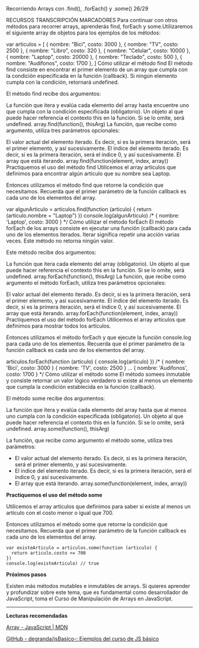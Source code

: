 Recorriendo Arrays con .find(), .forEach() y .some()
26/29

RECURSOS
TRANSCRIPCIÓN
MARCADORES
Para continuar con otros métodos para recorrer arrays, aprenderás find, forEach y some.Utilizaremos el siguiente array de objetos para los ejemplos de los métodos:

var articulos = [
  { nombre: "Bici", costo: 3000 },
  { nombre: "TV", costo: 2500 },
  { nombre: "Libro", costo: 320 },
  { nombre: "Celular", costo: 10000 },
  { nombre: "Laptop", costo: 20000 },
  { nombre: "Teclado", costo: 500 },
  { nombre: "Audifonos", costo: 1700 },
]
Cómo utilizar el método find
El método find consiste en encontrar el primer elemento de un array que cumpla con la condición especificada en la función (callback). Si ningún elemento cumpla con la condición, retornará undefined.

El método find recibe dos argumentos:

La función que itera y evalúa cada elemento del array hasta encuentre uno que cumpla con la condición especificada (obligatorio).
Un objeto al que puede hacer referencia el contexto this en la función. Si se lo omite, será undefined.
array.find(function(), thisArg)
La función, que recibe como argumento, utiliza tres parámetros opcionales:

El valor actual del elemento iterado. Es decir, si es la primera iteración, será el primer elemento, y así sucesivamente.
El índice del elemento iterado. Es decir, si es la primera iteración, será el índice 0, y así sucesivamente.
El array que está iterando.
array.find(function(element, index, array))
Practiquemos el uso del método find
Utilicemos el array articulos que definimos para encontrar algún artículo que su nombre sea Laptop.

Entonces utilizamos el método find que retorne la condición que necesitamos. Recuerda que el primer parámetro de la función callback es cada uno de los elementos del array.

var algunArticulo = articulos.find(function (articulo) {
  return (articulo.nombre = "Laptop")
})
console.log(algunArticulo)
/*
{ nombre: 'Laptop', costo: 3000 }
*/
Cómo utilizar el método forEach
El método forEach de los arrays consiste en ejecutar una función (callback) para cada uno de los elementos iterados. Iterar significa repetir una acción varias veces. Este método no retorna ningún valor.

Este método recibe dos argumentos:

La función que itera cada elemento del array (obligatorio).
Un objeto al que puede hacer referencia el contexto this en la función. Si se lo omite, será undefined.
array.forEach(function(), thisArg)
La función, que recibe como argumento el método forEach, utiliza tres parámetros opcionales:

El valor actual del elemento iterado. Es decir, si es la primera iteración, será el primer elemento, y así sucesivamente.
El índice del elemento iterado. Es decir, si es la primera iteración, será el índice 0, y así sucesivamente.
El array que está iterando.
array.forEach(function(element, index, array))
Practiquemos el uso del método forEach
Utilicemos el array articulos que definimos para mostrar todos los artículos.

Entonces utilizamos el método forEach y que ejecute la función console.log para cada uno de los elementos. Recuerda que el primer parámetro de la función callback es cada uno de los elementos del array.

articulos.forEach(function (articulo) {
  console.log(articulo)
})
/*
{ nombre: 'Bici', costo: 3000 }
{ nombre: 'TV', costo: 2500 }
...
{ nombre: 'Audifonos', costo: 1700 }
*/
Cómo utilizar el método some
El método somees inmutable y consiste retornar un valor lógico verdadero si existe al menos un elemento que cumpla la condición establecida en la función (callback).

El método some recibe dos argumentos:

La función que itera y evalúa cada elemento del array hasta que al menos uno cumpla con la condición especificada (obligatorio).
Un objeto al que puede hacer referencia el contexto this en la función. Si se lo omite, será undefined.
array.some(function(), thisArg)

La función, que recibe como argumento el método some, utiliza tres parámetros:

- El valor actual del elemento iterado. Es decir, si es la primera iteración, será el primer elemento, y así sucesivamente.
- El índice del elemento iterado. Es decir, si es la primera iteración, será el índice 0, y así sucesivamente.
- El array que está iterando.
array.some(function(element, index, array))

**Practiquemos el uso del método some**

Utilicemos el array articulos que definimos para saber si existe al menos un artículo con el costo menor o igual que 700.

Entonces utilizamos el método some que retorne la condición que necesitamos. Recuerda que el primer parámetro de la función callback es cada uno de los elementos del array.

``var existeArticulo = articulos.some(function (articulo) {`` <br>
``  return articulo.costo <= 700`` <br>
``})`` <br>
``console.log(existeArticulo) // true`` <br>

**Próximos pasos**

Existen más métodos mutables e inmutables de arrays. Si quieres aprender y profundizar sobre este tema, que es fundamental como desarrollador de JavaScript, toma el Curso de Manipulación de Arrays en JavaScript.

----------------------------------------------------------------
**Lecturas recomendadas**

[Array - JavaScript | MDN](https://developer.mozilla.org/en-US/docs/Web/JavaScript/Reference/Global_Objects/Array)

[GitHub - degranda/jsBasico-: Ejemplos del curso de JS básico](https://github.com/degranda/jsBasico)
